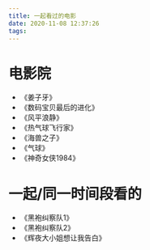 ```yaml
---
title: 一起看过的电影
date: 2020-11-08 12:37:26
tags:
---
```


# 电影院
- 《姜子牙》
- 《数码宝贝最后的进化》
- 《风平浪静》
- 《热气球飞行家》
- 《海兽之子》
- 《气球》
- 《神奇女侠1984》

# 一起/同一时间段看的
- 《黑袍纠察队1》
- 《黑袍纠察队2》
- 《辉夜大小姐想让我告白》
